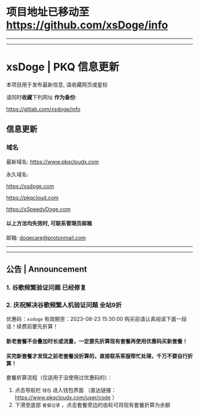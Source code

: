 # 项目地址已移动至 https://github.com/xsDoge/info

---
---

# xsDoge | PKQ 信息更新
本项目用于发布最新信息, 请收藏网页或星标

请同时**收藏**下列网址 **作为备份**:

https://gitlab.com/xsdoge/info


## 信息更新

### 域名
最新域名:
https://www.pkqcloudx.com

永久域名:

https://xsdoge.com

https://pkqcloud.com

https://xSpeedyDoge.com

#### 以上方法均失效时, 可联系管理员邮箱
邮箱:
dogecare@protonmail.com

---
---

## 公告 | Announcement

### **1. 谷歌频繁验证问题 已经修复**

### **2. 庆祝解决谷歌频繁人机验证问题 全站9折**
优惠码：`xsdoge` 有效期至：2023-08-23 15:30:00
购买前请认真阅读下面一段话！续费前要先折算！

#### **新老套餐不会叠加时长或流量，一定要先折算现有套餐再使用优惠码买新套餐！**
#### **买完新套餐才发现之前老套餐没折算的，直接联系客服帮忙处理，千万不要自行折算！**

套餐折算流程（仅适用于没使用过优惠码的）：
1. 点击导航栏 `钱包` 进入钱包界面 （直达链接：https://www.pkqcloudx.com/user/code ）
2. 下滑至底部 `套餐记录` ，点击套餐旁边的齿轮可将现有套餐折算为余额
